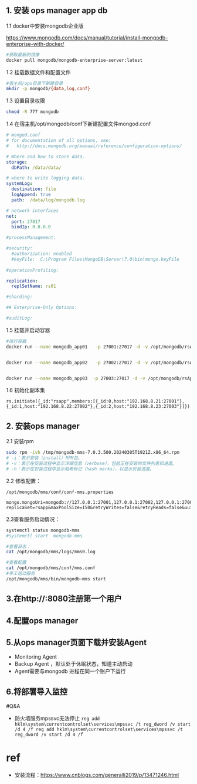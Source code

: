 ## 1. 安装 ops manager app db

1.1 docker中安装mongodb企业版

https://www.mongodb.com/docs/manual/tutorial/install-mongodb-enterprise-with-docker/

```bash
#获取最新的镜像
docker pull mongodb/mongodb-enterprise-server:latest
```

1.2 挂载数据文件和配置文件

```bash
#宿主机/ops目录下新建目录
mkdir -p mongodb/{data,log,conf}
```

1.3 设置目录权限

```bash
chmod -R 777 mongodb
```

1.4  在宿主机/opt/mongodb/conf下新建配置文件mongod.conf

```yaml
# mongod.conf
# for documentation of all options, see:
#   http://docs.mongodb.org/manual/reference/configuration-options/

# Where and how to store data.
storage:
  dbPath: /data/data/

# where to write logging data.
systemLog:
  destination: file
  logAppend: true
  path:  /data/log/mongodb.log

# network interfaces
net:
  port: 27017
  bindIp: 0.0.0.0

#processManagement:

#security:
  #authorization: enabled
  #keyFile:  C:\Program Files\MongoDB\Server\7.0\bin\mongo.keyFile
  
#operationProfiling:

replication:
  replSetName: rs01

#sharding:

## Enterprise-Only Options:

#auditLog:

```

1.5 挂载并启动容器

```bash
#运行容器
docker run --name mongodb_app01   -p 27001:27017 -d -v /opt/mongodb/rsApp/node1/data:/data/data -v /opt/mongodb/rsApp/node1/log/:/data/log/ -v /opt/mongodb/rsApp/node1/conf/:/data/conf/ mongodb/mongodb-enterprise-server:latest --config /data/conf/mongod.conf


docker run --name mongodb_app02   -p 27002:27017 -d -v /opt/mongodb/rsApp/node2/data:/data/data -v /opt/mongodb/rsApp/node2/log/:/data/log/ -v /opt/mongodb/rsApp/node2/conf/:/data/conf/ mongodb/mongodb-enterprise-server:latest --config /data/conf/mongod.conf


docker run --name mongodb_app03  -p 27003:27017 -d -v /opt/mongodb/rsApp/node3/data:/data/data -v /opt/mongodb/rsApp/node3/log/:/data/log/ -v /opt/mongodb/rsApp/node3/conf/:/data/conf/ mongodb/mongodb-enterprise-server:latest --config /data/conf/mongod.conf

```

1.6 初始化副本集

```
rs.initiate({_id:"rsapp",members:[{_id:0,host:"192.168.8.21:27001"},{_id:1,host:"192.168.8.22:27002"},{_id:2,host:"192.168.8.23:27003"}]})
```



##  2. 安装ops manager

2.1 安装rpm

```bash
sudo rpm -ivh /tmp/mongodb-mms-7.0.3.500.20240305T1921Z.x86_64.rpm
# -i：表示安装（install）RPM包。
# -v：表示在安装过程中显示详细信息（verbose），包括正在安装的文件列表和进度。
# -h：表示在安装过程中显示哈希标记（hash marks），以显示安装进度。
```

2.2 修改配置：

```
/opt/mongodb/mms/conf/conf-mms.properties

mongo.mongoUri=mongodb://127.0.0.1:27001,127.0.0.1:27002,127.0.0.1:27003/?replicaSet=rsapp&maxPoolSize=150&retryWrites=false&retryReads=false&uuidRepresentation=standard
```

 

2.3查看服务启动情况：

```bash
systemctl status mongodb-mms
#systemctl start  mongodb-mms

#查看日志：
cat /opt/mongodb/mms/logs/mms0.log

#查看配置
cat /opt/mongodb/mms/conf/mms.conf
#手工启动服务
/opt/mongodb/mms/bin/mongodb-mms start

```

## 3.在http://<host>:8080注册第一个用户
## 4.配置ops manager
## 5.从ops manager页面下载并安装Agent
- Monitoring Agent
- Backup Agent ，默认处于休眠状态，知道主动启动
- Agent需要与mongodb 进程在同一个账户下运行
## 6.将部署导入监控


#Q&A
- 防火墙服务mpssvc无法停止
`reg add hklm\system\currentcontrolset\services\mpssvc /t reg_dword /v start /d 4 /f reg add hklm\system\currentcontrolset\services\mpssvc /t reg_dword /v start /d 4 /f `
# ref
- 安装流程：https://www.cnblogs.com/generalli2019/p/13471246.html

